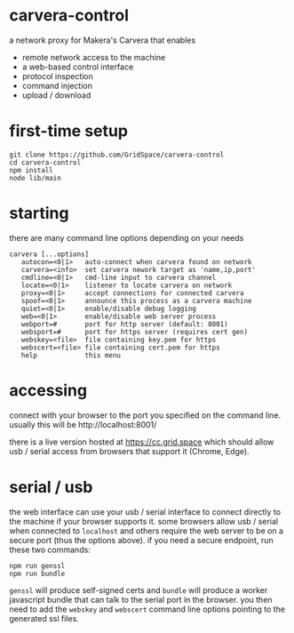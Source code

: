 # carvera-control

a network proxy for Makera's Carvera that enables

* remote network access to the machine
* a web-based control interface
* protocol inspection
* command injection
* upload / download

# first-time setup

```
git clone https://github.com/GridSpace/carvera-control
cd carvera-control
npm install
node lib/main
```

# starting

there are many command line options depending on your needs

```
carvera [...options]
   autocon=<0|1>   auto-connect when carvera found on network
   carvera=<info>  set carvera nework target as 'name,ip,port'
   cmdline=<0|1>   cmd-line input to carvera channel
   locate=<0|1>    listener to locate carvera on network
   proxy=<0|1>     accept connections for connected carvera
   spoof=<0|1>     announce this process as a carvera machine
   quiet=<0|1>     enable/disable debug logging
   web=<0|1>       enable/disable web server process
   webport=#       port for http server (default: 8001)
   websport=#      port for https server (requires cert gen)
   webskey=<file>  file containing key.pem for https
   webscert=<file> file containing cert.pem for https
   help            this menu
```

# accessing

connect with your browser to the port you specified on the command line.
usually this will be http://localhost:8001/

there is a live version hosted at https://cc.grid.space which should allow
usb / serial access from browsers that support it (Chrome, Edge).

# serial / usb

the web interface can use your usb / serial interface to connect directly
to the machine if your browser supports it. some browsers allow usb / serial
when connected to `localhost` and others require the web server to be on a
secure port (thus the options above). if you need a secure endpoint, run
these two commands:

```
npm run genssl
npm run bundle
```

`genssl` will produce self-signed certs and `bundle` will produce a worker
javascript bundle that can talk to the serial port in the browser. you then
need to add the `webskey` and `webscert` command line options pointing to
the generated ssl files.
